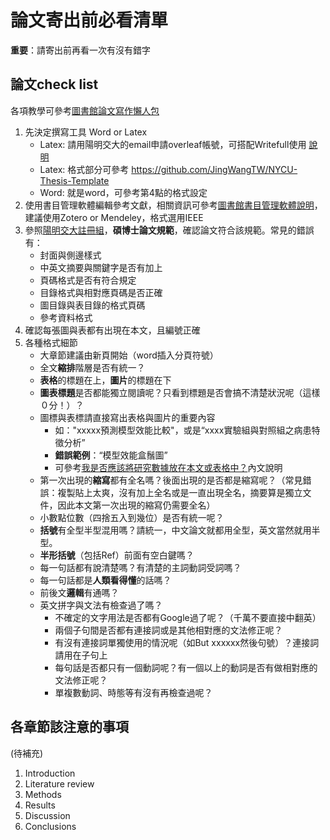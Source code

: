 # 論文寄出前必看清單
**重要**：請寄出前再看一次有沒有錯字


## 論文check list

各項教學可參考[圖書館論文寫作懶人包](https://news.lib.nycu.edu.tw/category/researches/writing-research-papers/)

1. 先決定撰寫工具 Word or Latex
    - Latex: 請用陽明交大的email申請overleaf帳號，可搭配Writefull使用 [說明](https://news.lib.nycu.edu.tw/researches/overleaf/)
    - Latex: 格式部分可參考 https://github.com/JingWangTW/NYCU-Thesis-Template
    - Word: 就是word，可參考第4點的格式設定
3. 使用書目管理軟體編輯參考文獻，相關資訊可參考[圖書館書目管理軟體說明](https://news.lib.nycu.edu.tw/researches/endnote%e3%80%81mendeley%e3%80%81zotero%e6%9b%b8%e7%9b%ae%e7%ae%a1%e7%90%86%e8%bb%9f%e9%ab%94%e9%80%9f%e9%85%8d%e6%8c%87%e5%8d%97/)，建議使用Zotero or Mendeley，格式選用IEEE
4. 參照[陽明交大註冊組](https://aa.nycu.edu.tw/reg/regulation/)，**碩博士論文規範**，確認論文符合該規範。常見的錯誤有：
    - 封面與側邊樣式
    - 中英文摘要與關鍵字是否有加上
    - 頁碼格式是否有符合規定
    - 目錄格式與相對應頁碼是否正確
    - 圖目錄與表目錄的格式頁碼
    - 參考資料格式
5. 確認每張圖與表都有出現在本文，且編號正確
6. 各種格式細節
    - 大章節建議由新頁開始（word插入分頁符號）
    - 全文**縮排**階層是否有統一？
    - **表格**的標題在上，**圖片**的標題在下
    - **圖表標題**是否都能獨立閱讀呢？只看到標題是否會搞不清楚狀況呢（這樣０分！）？
    - 圖標與表標請直接寫出表格與圖片的重要內容
        - 如："xxxxx預測模型效能比較"，或是“xxxx實驗組與對照組之病患特徵分析”
        - **錯誤範例**：“模型效能盒鬚圖”
        - 可參考[我是否應該將研究數據放在本文或表格中？](https://www.editing.tw/blog/%E8%8B%B1%E6%96%87%E8%AB%96%E6%96%87%E5%AF%AB%E4%BD%9C%E6%8A%80%E5%B7%A7/%E8%AB%96%E6%96%87%E5%AF%AB%E4%BD%9C%E6%8A%80%E5%B7%A7/%E6%88%91%E6%98%AF%E5%90%A6%E6%87%89%E8%A9%B2%E5%B0%87%E7%A0%94%E7%A9%B6%E6%95%B8%E6%93%9A%E6%94%BE%E5%9C%A8%E6%9C%AC%E6%96%87%E6%88%96%E8%A1%A8%E6%A0%BC%E4%B8%AD%EF%BC%9F)內文說明
    - 第一次出現的**縮寫**都有全名嗎？後面出現的是否都是縮寫呢？（常見錯誤：複製貼上太爽，沒有加上全名或是一直出現全名，摘要算是獨立文件，因此本文第一次出現的縮寫仍需要全名）
    - 小數點位數（四捨五入到幾位）是否有統一呢？
    - **括號**有全型半型混用嗎？請統一，中文論文就都用全型，英文當然就用半型。
    - **半形括號**（包括Ref）前面有空白鍵嗎？
    - 每一句話都有說清楚嗎？有清楚的主詞動詞受詞嗎？
    - 每一句話都是**人類看得懂**的話嗎？
    - 前後文**邏輯**有通嗎？
    - 英文拼字與文法有檢查過了嗎？
        - 不確定的文字用法是否都有Google過了呢？（千萬不要直接中翻英）
        - 兩個子句間是否都有連接詞或是其他相對應的文法修正呢？
        - 有沒有連接詞單獨使用的情況呢（如But xxxxxx然後句號）？連接詞請用在子句上
        - 每句話是否都只有一個動詞呢？有一個以上的動詞是否有做相對應的文法修正呢？
        - 單複數動詞、時態等有沒有再檢查過呢？

## 各章節該注意的事項

(待補充)

1. Introduction
2. Literature review
3. Methods
4. Results
5. Discussion
6. Conclusions



